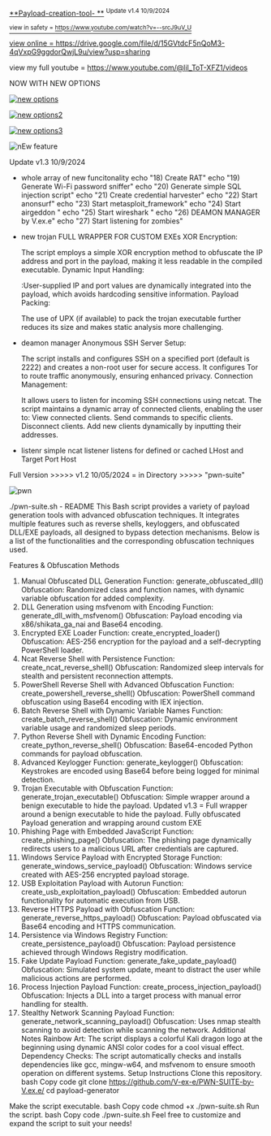 <ins>**Payload-creation-tool-
**</ins>
<sup>Update v1.4 10/9/2024</sup>

<ins><sup> view in safety = https://www.youtube.com/watch?v=--srcJ9uV_U </sup></ins>

<ins> view online = https://drive.google.com/file/d/15GVtdcF5nQoM3-4qVxpG9ggdorQwjL9u/view?usp=sharing </ins>

view my full youtube = https://www.youtube.com/@lil_ToT-XFZ1/videos


NOW WITH NEW OPTIONS 

<ins>![new options](https://github.com/user-attachments/assets/1cd25316-550e-4820-8d22-6d03228a043f)</ins>

<ins>![new options2](https://github.com/user-attachments/assets/90bc55ac-5eb3-4b51-bf0c-143dec1f6459)</ins>

<ins>![new options3](https://github.com/user-attachments/assets/90a39fba-db2e-4b3a-9008-3a83682abf98)</ins>



![nEw feature](https://github.com/user-attachments/assets/db4ac148-6aa7-4154-b25a-47783df02af6)



Update v1.3 10/9/2024

- whole array of new funcitonality
echo "18) Create RAT"
echo "19) Generate Wi-Fi password sniffer"
echo "20) Generate simple SQL injection script"
echo "21) Create credential harvester"
echo "22) Start anonsurf"
echo "23) Start metasploit_framework"
echo "24) Start airgeddon "
echo "25) Start wireshark "
echo "26) DEAMON MANAGER by V.ex.e"
echo "27) Start listening for zombies"
  
- new trojan
    FULL WRAPPER FOR CUSTOM EXEs
   XOR Encryption:

    The script employs a simple XOR encryption method to obfuscate the IP address and port in the payload, making it less readable in the compiled executable.
    Dynamic Input Handling:
  
    :User-supplied IP and port values are dynamically integrated into the payload, which avoids hardcoding sensitive information.
    Payload Packing:
  
    The use of UPX (if available) to pack the trojan executable further reduces its size and makes static analysis more challenging.

- deamon manager
    Anonymous SSH Server Setup:
  
    The script installs and configures SSH on a specified port (default is 2222) and creates a non-root user for secure access.
    It configures Tor to route traffic anonymously, ensuring enhanced privacy.
    Connection Management:
    
    It allows users to listen for incoming SSH connections using netcat.
    The script maintains a dynamic array of connected clients, enabling the user to:
    View connected clients.
    Send commands to specific clients.
    Disconnect clients.
    Add new clients dynamically by inputting their addresses.


- listenr
    simple ncat listener
    listens for defined or cached LHost and Target Port Host


Full Version >>>>> v1.2 10/05/2024 = in Directory >>>>> "pwn-suite"


![pwn](https://github.com/user-attachments/assets/85bd6181-07cb-4614-b08a-bf6a14961205)




./pwn-suite.sh - README
This Bash script provides a variety of payload generation tools with advanced obfuscation techniques. It integrates multiple features such as reverse shells, keyloggers, and obfuscated DLL/EXE payloads, all designed to bypass detection mechanisms. Below is a list of the functionalities and the corresponding obfuscation techniques used.

Features & Obfuscation Methods
1. Manual Obfuscated DLL Generation
Function: generate_obfuscated_dll()
Obfuscation: Randomized class and function names, with dynamic variable obfuscation for added complexity.
2. DLL Generation using msfvenom with Encoding
Function: generate_dll_with_msfvenom()
Obfuscation: Payload encoding via x86/shikata_ga_nai and Base64 encoding.
3. Encrypted EXE Loader
Function: create_encrypted_loader()
Obfuscation: AES-256 encryption for the payload and a self-decrypting PowerShell loader.
4. Ncat Reverse Shell with Persistence
Function: create_ncat_reverse_shell()
Obfuscation: Randomized sleep intervals for stealth and persistent reconnection attempts.
5. PowerShell Reverse Shell with Advanced Obfuscation
Function: create_powershell_reverse_shell()
Obfuscation: PowerShell command obfuscation using Base64 encoding with IEX injection.
6. Batch Reverse Shell with Dynamic Variable Names
Function: create_batch_reverse_shell()
Obfuscation: Dynamic environment variable usage and randomized sleep periods.
7. Python Reverse Shell with Dynamic Encoding
Function: create_python_reverse_shell()
Obfuscation: Base64-encoded Python commands for payload obfuscation.
8. Advanced Keylogger
Function: generate_keylogger()
Obfuscation: Keystrokes are encoded using Base64 before being logged for minimal detection.
9. Trojan Executable with Obfuscation
Function: generate_trojan_executable()
Obfuscation: Simple wrapper around a benign executable to hide the payload.
Updated v1.3 = Full wrapper around a benign executable to hide the payload. Fully obfuscated Payload generation and wrapping around custom EXE
11. Phishing Page with Embedded JavaScript
Function: create_phishing_page()
Obfuscation: The phishing page dynamically redirects users to a malicious URL after credentials are captured.
12. Windows Service Payload with Encrypted Storage
Function: generate_windows_service_payload()
Obfuscation: Windows service created with AES-256 encrypted payload storage.
13. USB Exploitation Payload with Autorun
Function: create_usb_exploitation_payload()
Obfuscation: Embedded autorun functionality for automatic execution from USB.
14. Reverse HTTPS Payload with Obfuscation
Function: generate_reverse_https_payload()
Obfuscation: Payload obfuscated via Base64 encoding and HTTPS communication.
15. Persistence via Windows Registry
Function: create_persistence_payload()
Obfuscation: Payload persistence achieved through Windows Registry modification.
16. Fake Update Payload
Function: generate_fake_update_payload()
Obfuscation: Simulated system update, meant to distract the user while malicious actions are performed.
17. Process Injection Payload
Function: create_process_injection_payload()
Obfuscation: Injects a DLL into a target process with manual error handling for stealth.
18. Stealthy Network Scanning Payload
Function: generate_network_scanning_payload()
Obfuscation: Uses nmap stealth scanning to avoid detection while scanning the network.
Additional Notes
Rainbow Art: The script displays a colorful Kali dragon logo at the beginning using dynamic ANSI color codes for a cool visual effect.
Dependency Checks: The script automatically checks and installs dependencies like gcc, mingw-w64, and msfvenom to ensure smooth operation on different systems.
Setup Instructions
Clone this repository.
bash
Copy code
git clone https://github.com/V-ex-e/PWN-SUITE-by-V.ex.e/
cd payload-generator

Make the script executable.
bash
Copy code
chmod +x ./pwn-suite.sh
Run the script.
bash
Copy code
./pwn-suite.sh
Feel free to customize and expand the script to suit your needs!
